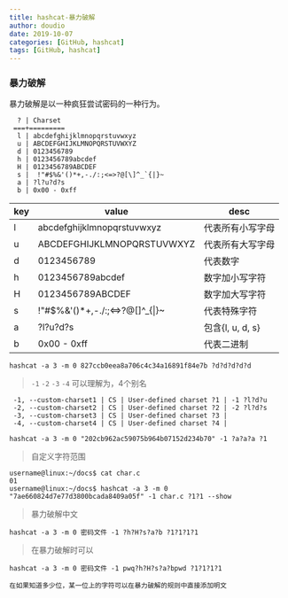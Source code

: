 ```yaml
---
title: hashcat-暴力破解
author: doudio
date: 2019-10-07
categories: [GitHub, hashcat]
tags: [GitHub, hashcat]
---
```


### 暴力破解

暴力破解是以一种疯狂尝试密码的一种行为。

```shell
  ? | Charset
 ===+=========
  l | abcdefghijklmnopqrstuvwxyz
  u | ABCDEFGHIJKLMNOPQRSTUVWXYZ
  d | 0123456789
  h | 0123456789abcdef
  H | 0123456789ABCDEF
  s |  !"#$%&'()*+,-./:;<=>?@[\]^_`{|}~
  a | ?l?u?d?s
  b | 0x00 - 0xff
```

| key  | value                             | desc             |
| ---- | --------------------------------- | ---------------- |
| l    | abcdefghijklmnopqrstuvwxyz        | 代表所有小写字母 |
| u    | ABCDEFGHIJKLMNOPQRSTUVWXYZ        | 代表所有大写字母 |
| d    | 0123456789                        | 代表数字         |
| h    | 0123456789abcdef                  | 数字加小写字符   |
| H    | 0123456789ABCDEF                  | 数字加大写字符   |
| s    | !"#$%&'()*+,-./:;<=>?@[\]^_{\|}~ | 代表特殊字符     |
| a    | ?l?u?d?s                          | 包含{l, u, d, s} |
| b    | 0x00 - 0xff                       | 代表二进制       |

```shell
hashcat -a 3 -m 0 827ccb0eea8a706c4c34a16891f84e7b ?d?d?d?d?d
```

> `-1` `-2` `-3` `-4` 可以理解为，4个别名

```shell
 -1, --custom-charset1 | CS | User-defined charset ?1 | -1 ?l?d?u
 -2, --custom-charset2 | CS | User-defined charset ?2 | -2 ?l?d?s
 -3, --custom-charset3 | CS | User-defined charset ?3 |
 -4, --custom-charset4 | CS | User-defined charset ?4 |
```

```shell
hashcat -a 3 -m 0 "202cb962ac59075b964b07152d234b70" -1 ?a?a?a ?1
```

> 自定义字符范围


```shell
username@linux:~/docs$ cat char.c
01
username@linux:~/docs$ hashcat -a 3 -m 0 "7ae660824d7e77d3800bcada8409a05f" -1 char.c ?1?1 --show
```

> 暴力破解中文

```shell
hashcat -a 3 -m 0 密码文件 -1 ?h?H?s?a?b ?1?1?1?1
```

> 在暴力破解时可以

```shell
hashcat -a 3 -m 0 密码文件 -1 pwq?h?H?s?a?bpwd ?1?1?1?1

在如果知道多少位，某一位上的字符可以在暴力破解的规则中直接添加明文
```

